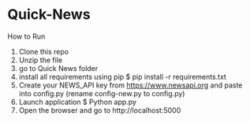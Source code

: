 # Quick-News

How to Run
1.	Clone this repo
2.	Unzip the file
3.	go to Quick News folder
4.	install all requirements using pip
$ pip install -r requirements.txt
5.	Create your NEWS_API key from https://www.newsapi.org and paste into config.py (rename config-new.py to config.py)
6.	Launch application
$ Python app.py
8.	Open the browser and go to
 http://localhost:5000

